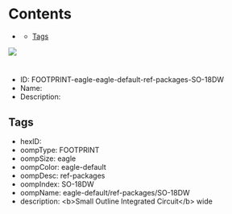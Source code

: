 



Contents
========

* [](#)
	* [Tags](#tags)
  
![][im]
# 

- ID: FOOTPRINT-eagle-eagle-default-ref-packages-SO-18DW
- Name: 
- Description: 

## Tags

- hexID: 
- oompType: FOOTPRINT
- oompSize: eagle
- oompColor: eagle-default
- oompDesc: ref-packages
- oompIndex: SO-18DW
- oompName: eagle-default/ref-packages/SO-18DW
- description: &lt;b&gt;Small Outline Integrated Circuit&lt;/b&gt; wide



[im]: image.png
